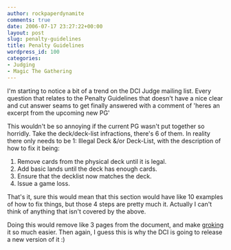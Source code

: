 ```yaml
---
author: rockpaperdynamite
comments: true
date: 2006-07-17 23:27:22+00:00
layout: post
slug: penalty-guidelines
title: Penalty Guidelines
wordpress_id: 100
categories:
- Judging
- Magic The Gathering
---
```


I'm starting to notice a bit of a trend on the DCI Judge mailing list. Every question that relates to the Penalty Guidelines that doesn't have a nice clear and cut answer seams to get finally answered with a comment of 'heres an excerpt from the upcoming new PG'

This wouldn't be so annoying if the current PG wasn't put together so horridly. Take the deck/deck-list infractions, there's 6 of them. In reality there only needs to be 1: Illegal Deck &/or Deck-List, with the description of how to fix it being:

1) Remove cards from the physical deck until it is legal.
2) Add basic lands until the deck has enough cards.
3) Ensure that the decklist now matches the deck.
4) Issue a game loss.

That's it, sure this would mean that this section would have like 10 examples of how to fix things, but those 4 steps are pretty much it. Actually I can't think of anything that isn't covered by the above.

Doing this would remove like 3 pages from the document, and make [groking](http://en.wikipedia.org/wiki/Grok) it so much easier. Then again, I guess this is why the DCI is going to release a new version of it :)
